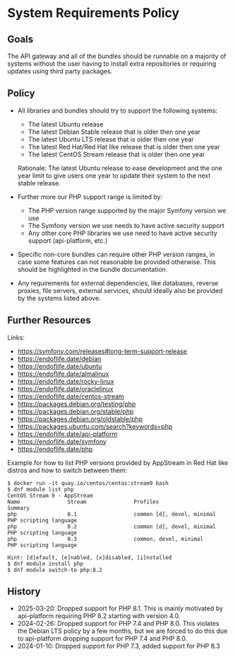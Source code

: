 # System Requirements Policy

## Goals

The API gateway and all of the bundles should be runnable on a majority of systems
without the user having to install extra repositories or requiring updates using third party packages.

## Policy

* All libraries and bundles should try to support the following systems:

    * The latest Ubuntu release
    * The latest Debian Stable release that is older then one year
    * The latest Ubuntu LTS release that is older then one year
    * The latest Red Hat/Red Hat like release that is older then one year
    * The latest CentOS Stream release that is older then one year

    Rationale: The latest Ubuntu release to ease development and the one year
    limit to give users one year to update their system to the next stable
    release.

* Further more our PHP support range is limited by:

    * The PHP version range supported by the major Symfony version we use
    * The Symfony version we use needs to have active security support
    * Any other core PHP libraries we use need to have active security support (api-platform, etc.)

* Specific non-core bundles can require other PHP version ranges, in case some
  features can not reasonable be provided otherwise. This should be highlighted
  in the bundle documentation.

* Any requirements for external dependencies, like databases, reverse proxies,
  file servers, external services, should ideally also be provided by the
  systems listed above.

## Further Resources

Links:

* https://symfony.com/releases#long-term-support-release
* https://endoflife.date/debian
* https://endoflife.date/ubuntu
* https://endoflife.date/almalinux
* https://endoflife.date/rocky-linux
* https://endoflife.date/oraclelinux
* https://endoflife.date/centos-stream
* https://packages.debian.org/testing/php
* https://packages.debian.org/stable/php
* https://packages.debian.org/oldstable/php
* https://packages.ubuntu.com/search?keywords=php
* https://endoflife.date/api-platform
* https://endoflife.date/symfony
* https://endoflife.date/php

Example for how to list PHP versions provided by AppStream in Red Hat like distros and how to switch between them:

```console
$ docker run -it quay.io/centos/centos:stream9 bash
$ dnf module list php
CentOS Stream 9 - AppStream
Name               Stream               Profiles                                Summary                            
php                8.1                  common [d], devel, minimal              PHP scripting language             
php                8.2                  common [d], devel, minimal              PHP scripting language             
php                8.3                  common, devel, minimal                  PHP scripting language             

Hint: [d]efault, [e]nabled, [x]disabled, [i]nstalled
$ dnf module install php
$ dnf module switch-to php:8.2
```

## History

* 2025-03-20: Dropped support for PHP 8.1. This is mainly motivated by api-platform
  requiring PHP 8.2 starting with version 4.0.
* 2024-02-26: Dropped support for PHP 7.4 and PHP 8.0. This violates the Debian
  LTS policy by a few months, but we are forced to do this due to api-platform
  dropping support for PHP 7.4 and PHP 8.0.
* 2024-01-10: Dropped support for PHP 7.3, added support for PHP 8.3

